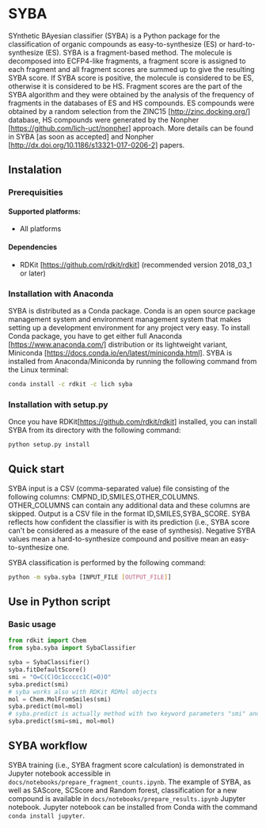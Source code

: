 # SYBA
SYnthetic BAyesian classifier (SYBA) is a Python package for the classification of organic compounds as easy-to-synthesize (ES) or hard-to-synthesize (ES). SYBA is a fragment-based method. The molecule is decomposed into ECFP4-like fragments, a fragment score is assigned to each fragment and all fragment scores are summed up to give the resulting SYBA score. If SYBA score is positive, the molecule is considered to be ES, otherwise it is considered to be HS. Fragment scores are the part of the SYBA algorithm and they were obtained by the analysis of the frequency of fragments in the databases of ES and HS compounds. ES compounds were obtained by a random selection from the ZINC15 [http://zinc.docking.org/] database, HS compounds were generated by the Nonpher [https://github.com/lich-uct/nonpher] approach. More details can be found in SYBA [as soon as accepted] and Nonpher [http://dx.doi.org/10.1186/s13321-017-0206-2] papers.

## Instalation
### Prerequisities
#### Supported platforms:
* All platforms

#### Dependencies
* RDKit [https://github.com/rdkit/rdkit] (recommended version 2018_03_1 or later)

### Installation with Anaconda
SYBA is distributed as a Conda package. Conda is an open source package management system and environment management system that makes setting up a development environment for any project very easy. To install Conda package, you have to get either full Anaconda [https://www.anaconda.com/] distribution or its lightweight variant, Miniconda [https://docs.conda.io/en/latest/miniconda.html]. SYBA is installed from Anaconda/Miniconda by running the following command from the Linux terminal:
```bash
conda install -c rdkit -c lich syba
```

### Installation with setup.py
Once you have RDKit[https://github.com/rdkit/rdkit] installed, you can install SYBA from its directory with the following command:
```bash
python setup.py install
```

## Quick start
SYBA input is a CSV (comma-separated value) file consisting of the following columns: CMPND_ID,SMILES,OTHER_COLUMNS. OTHER_COLUMNS can contain any additional data and these columns are skipped. Output is a CSV file in the format ID,SMILES,SYBA_SCORE. SYBA reflects how confident the classifier is with its prediction (i.e., SYBA score can't be considered as a measure of the ease of synthesis). Negative SYBA values mean a hard-to-synthesize compound and positive mean an easy-to-synthesize one.

SYBA classification is performed by the following command:

```bash
python -m syba.syba [INPUT_FILE [OUTPUT_FILE]]
```
## Use in Python script
### Basic usage
```python
from rdkit import Chem
from syba.syba import SybaClassifier

syba = SybaClassifier()
syba.fitDefaultScore()
smi = "O=C(C)Oc1ccccc1C(=O)O"
syba.predict(smi)
# syba works also with RDKit RDMol objects
mol = Chem.MolFromSmiles(smi)
syba.predict(mol=mol)
# syba.predict is actually method with two keyword parameters "smi" and "mol", if both provided score is calculated for compound defined in "smi" parameter has the priority
syba.predict(smi=smi, mol=mol)
```

## SYBA workflow
SYBA training (i.e., SYBA fragment score calculation) is demonstrated in Jupyter notebook accessible in `docs/notebooks/prepare_fragment_counts.ipynb`. The example of SYBA, as well as SAScore, SCScore and Random forest, classification for a new compound is available in `docs/notebooks/prepare_results.ipynb` Jupyter notebook. Jupyter notebook can be installed from Conda with the command `conda install jupyter`.
